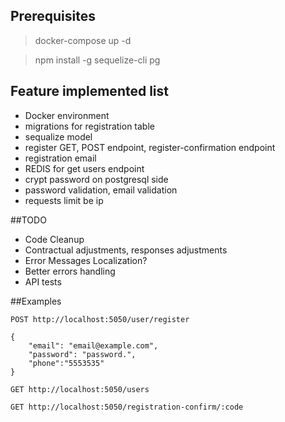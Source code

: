 ## Prerequisites
> docker-compose up -d

> npm install -g sequelize-cli pg

## Feature implemented list
- Docker environment
- migrations for registration table
- sequalize model
- register GET, POST endpoint, register-confirmation endpoint
- registration email
- REDIS for get users endpoint
- crypt password on postgresql side
- password validation, email validation
- requests limit be ip

##TODO
- Code Cleanup
- Contractual adjustments, responses adjustments
- Error Messages Localization?
- Better errors handling
- API tests



##Examples
```
POST http://localhost:5050/user/register

{
    "email": "email@example.com",
    "password": "password.",
    "phone":"5553535"
}
```

```
GET http://localhost:5050/users
```

```
GET http://localhost:5050/registration-confirm/:code
```


